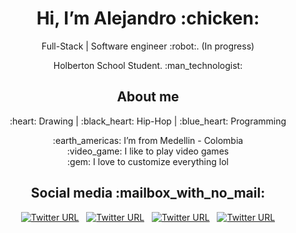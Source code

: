 <h1 align="center"><a id="Hi_Im_Alejandro_chicken_0"></a>Hi, I’m Alejandro :chicken:</h1>
<p align="center">Full-Stack | Software engineer :robot:. (In progress)</p>
<p align="center">Holberton School Student. :man_technologist:</p>
<h2 align="center"><a id="About_me_6"></a>About me</h2>
<p align="center">:heart: Drawing | :black_heart: Hip-Hop | :blue_heart: Programming</p>
<p align="center">
  <a>:earth_americas: I’m from Medellin - Colombia </a><br>
  <a>:video_game: I like to play video games </a><br>
  <a>:gem: I love to customize everything lol </a><br>
</p>
<h2 align="center"><a id="Social_media_mailbox_with_no_mail_15"></a>Social media :mailbox_with_no_mail:</h2>
<p align="center">
  <a href="https://twitter.com/alejorc277"><img src="https://img.shields.io/twitter/url?color=%231DA1F2&amp;label=follow&amp;logo=twitter&amp;logoColor=%231DA1F2&amp;style=flat-square&amp;url=https%3A%2F%2Fwww.reddit.com%2Fuser%2FFatChicken277" alt="Twitter URL"></a>
  &nbsp;
  <a href="https://www.instagram.com/alejorc_"><img src="https://img.shields.io/twitter/url?color=%23fb3958&amp;label=follow&amp;logo=instagram&amp;logoColor=%23fb3958&amp;style=flat-square&amp;url=https%3A%2F%2Fwww.instagram.com%2Falejorc_" alt="Twitter URL"></a>
  &nbsp;
  <a href="https://www.linkedin.com/in/alejandro-ramirez-ciceros/"><img src="https://img.shields.io/twitter/url?color=%230072b1&amp;label=connect&amp;logo=linkedin&amp;logoColor=%230072b1&amp;style=flat-square&amp;url=https%3A%2F%2Fwww.linkedin.com%2Fin%2Falejandro-ramirez-ciceros%2F" alt="Twitter URL"></a>
  &nbsp;
  <a href="https://www.reddit.com/user/FatChicken277"><img src="https://img.shields.io/twitter/url?color=orange&amp;label=follow&amp;logo=reddit&amp;logoColor=orange&amp;style=flat-square&amp;url=https%3A%2F%2Fwww.reddit.com%2Fuser%2FFatChicken277" alt="Twitter URL"></a>
</p>
